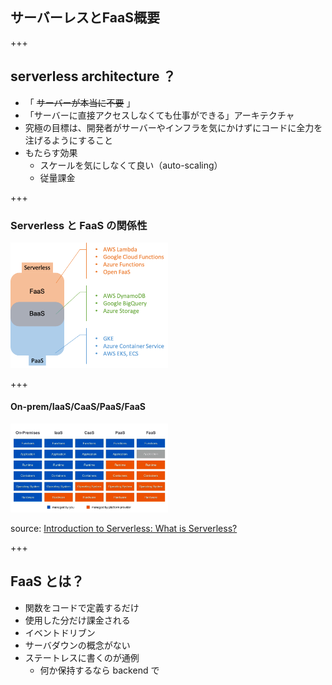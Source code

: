 ## サーバーレスとFaaS概要

+++

## serverless architecture ？
- 「 ~~サーバーが本当に不要~~ 」
- 「サーバーに直接アクセスしなくても仕事ができる」アーキテクチャ
- 究極の目標は、開発者がサーバーやインフラを気にかけずにコードに全力を注げるようにすること
- もたらす効果
    - スケールを気にしなくて良い（auto-scaling）
    - 従量課金

+++

### Serverless と FaaS の関係性

<img src="presentation/assets/img/serverless_and_faas.png" width="50%">

+++

#### On-prem/IaaS/CaaS/PaaS/FaaS

<img src="presentation/assets/img/faas_comparison.png" width="50%">

source: [Introduction to Serverless: What is Serverless?](https://www.youtube.com/watch?v=4caavWtJLfc&feature=share)

+++

## FaaS とは？
- 関数をコードで定義するだけ
- 使用した分だけ課金される
- イベントドリブン
- サーバダウンの概念がない
- ステートレスに書くのが通例
   - 何か保持するなら backend で
